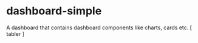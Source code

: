 # dashboard-simple
A dashboard that contains dashboard components like charts, cards etc. [ tabler ]
